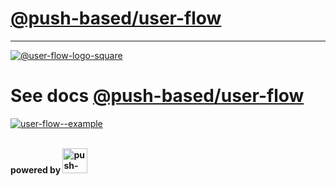 # [@push-based/user-flow](https://github.com/push-based/user-flow/blob/main/packages/cli/README.md)

---

[![@user-flow-logo-square](https://user-images.githubusercontent.com/10064416/156830071-efaa19e3-dbc7-41ca-b3fa-3f9f4d71e213.png)](https://github.com/push-based/user-flow/blob/main/packages/cli/README.md)

# See docs [@push-based/user-flow](https://github.com/push-based/user-flow/blob/main/packages/cli/README.md)

[![user-flow--example](https://user-images.githubusercontent.com/10064416/156825183-5300db6c-7c1e-4a74-8d3a-c65fcd8ad3e8.png)](https://github.com/push-based/user-flow/blob/main/packages/cli/README.md)


<section styles="width: 100% display: flex; flex-direction: row-reverse;">
  <br/>
  <b>powered by 
    <img height="40" width="auto" title="push-based.io" src="https://user-images.githubusercontent.com/10064416/158282835-d577b7dc-17f0-4269-9ebc-8f17bfc2ec9c.png" />
  </b>
</section>
